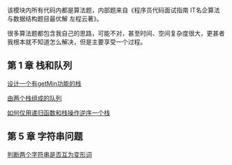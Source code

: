 该模块内所有代码内都是算法题，内部题来自《程序员代码面试指南 IT名企算法与数据结构题目最优解 左程云著》。

很多算法题都包含我自己的思路，可能不对，甚至时间、空间复杂度很大，更甚者我根本就不知道怎么解决，但是主要享受一个过程。


## 第 1 章 栈和队列
[设计一个有getMin功能的栈](src/main/java/com/chuhui/codedemo/interviewguide/chapter1/DesignGetMinStack.md)

[由两个栈组成的队列]()

[如何仅用递归函数和栈操作逆序一个栈]()

## 第 5 章 字符串问题


[判断两个字符串是否互为变形词](src/main/java/com/chuhui/codedemo/interviewguide/chapter5/CheckStrDeformation.md)



